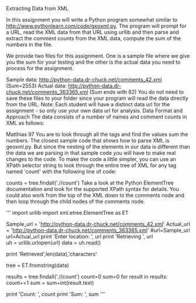Extracting Data from XML

In this assignment you will write a Python program somewhat similar to http://www.pythonlearn.com/code/geoxml.py. The program will prompt for a URL, read the XML data from that URL using urllib and then parse and extract the comment counts from the XML data, compute the sum of the numbers in the file.

We provide two files for this assignment. One is a sample file where we give you the sum for your testing and the other is the actual data you need to process for the assignment.

Sample data: http://python-data.dr-chuck.net/comments_42.xml (Sum=2553)
Actual data: http://python-data.dr-chuck.net/comments_363365.xml (Sum ends with 82)
You do not need to save these files to your folder since your program will read the data directly from the URL. Note: Each student will have a distinct data url for the assignment - so only use your own data url for analysis.
Data Format and Approach
The data consists of a number of names and comment counts in XML as follows:

<comment>
  <name>Matthias</name>
  <count>97</count>
</comment>
You are to look through all the <comment> tags and find the <count> values sum the numbers. The closest sample code that shows how to parse XML is geoxml.py. But since the nesting of the elements in our data is different than the data we are parsing in that sample code you will have to make real changes to the code.
To make the code a little simpler, you can use an XPath selector string to look through the entire tree of XML for any tag named 'count' with the following line of code:

counts = tree.findall('.//count')
Take a look at the Python ElementTree documentation and look for the supported XPath syntax for details. You could also work from the top of the XML down to the comments node and then loop through the child nodes of the comments node.

'''
import urllib
import xml.etree.ElementTree as ET


Sample_url = 'http://python-data.dr-chuck.net/comments_42.xml'
Actual_url = 'http://python-data.dr-chuck.net/comments_363365.xml'
#url=Sample_url
url=Actual_url
print 'Enter location: ', url
print 'Retrieving ', url  
uh = urllib.urlopen(url)
data = uh.read()

print 'Retrieved',len(data),'characters'

tree = ET.fromstring(data)

results = tree.findall('.//count')
count=0
sum=0
for result in results:
    count+=1
	sum = sum+int(result.text)

print 'Count: ', count
print 'Sum: ', sum
'''
